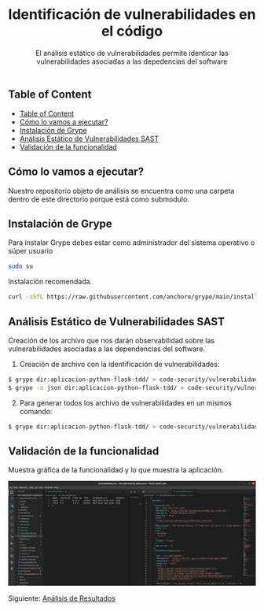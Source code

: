 <div align="center">
  <h1>Identificación de vulnerabilidades en el código</h1>
</div>

<div align="center">
  El análisis estático de vulnerabilidades permite identicar las vulnerabilidades asociadas a las depedencias del software
</div><br>

## Table of Content

- [Table of Content](#table-of-content)
- [Cómo lo vamos a ejecutar?](#cómo-lo-vamos-a-ejecutar)
- [Instalación de Grype](#instalación-de-grype)
- [Análisis Estático de Vulnerabilidades SAST](#análisis-estático-de-vulnerabilidades-sast)
- [Validación de la funcionalidad](#validación-de-la-funcionalidad)

## Cómo lo vamos a ejecutar?

Nuestro repositorio objeto de análisis se encuentra como una carpeta dentro de este directorio porque está como submodulo.

## Instalación de Grype

Para instalar Grype debes estar como administrador del sistema operativo o súper usuario

```sh
sudo su
```

Instalación recomendada.

```sh
curl -sSfL https://raw.githubusercontent.com/anchore/grype/main/install.sh | sh -s -- -b /usr/local/bin
```

## Análisis Estático de Vulnerabilidades SAST

Creación de los archivo que nos darán observabilidad sobre las vulnerabilidades asociadas a las dependencias del software.

1. Creación de archivo con la identificación de vulnerabilidades:

```sh
$ grype dir:aplicacion-python-flask-tdd/ > code-security/vulnerabilidades.txt # Genera archivo de vulnerabidades en formato txt
$ grype -o json dir:aplicacion-python-flask-tdd/ > code-security/vulnerabilidades.json # Genera un archivo de vulnerabidades en formato json
```

2. Para generar todos los archivo de vulnerabilidades en un mismos comando:

```sh
$ grype dir:aplicacion-python-flask-tdd/ > code-security/vulnerabilidades.txt && grype -o json dir:aplicacion-python-flask-tdd/ > code-security/vulnerabilidades.json
```

## Validación de la funcionalidad

Muestra gráfica de la funcionalidad y lo que muestra la aplicación.

![Funcionamiento del repositorio](./images/vulnerabilidades.png)


Siguiente: [Análisis de Resultados](06-analisis-resultados.md)